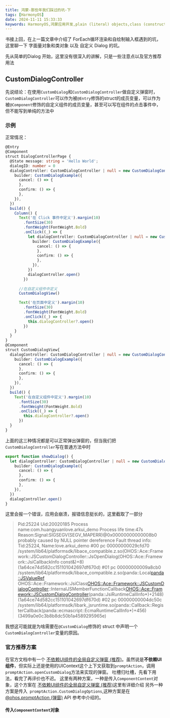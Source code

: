 ```yaml
---
title: 鸿蒙-那些年我们踩过的坑-下
tags: [HarmonyOS]
date: 2024-11-11 15:33:33
keywords: HarmonyOS,鸿蒙应用开发,plain (literal) objects,class (constructor) objects,CustomDialogController
---
```

书接上回，在上一篇文章中介绍了 ForEach循环渲染和自绘制输入框遇到的坑，这里聊一下 字面量对象和类对象 以及 自定义 Dialog 的坑。
<!--more-->


先从简单的Dialog 开始，这里没有很深入的讲解，只是一些注意点以及官方推荐用法

## CustomDialogController

先说结论：在使用`CustomDialog`和`CustomDialogController`做自定义弹窗时，`CustomDialogController`可以作为被`@Entry`修饰的struct的成员变量，可以作为被`@Component`修饰的自定义组件的成员变量，甚至可以写在组件的点击事件中，但不能写到单纯的方法中

### 示例
正常情况：

``` TypeScript
@Entry
@Component
struct DialogControllerPage {
  @State message: string = 'Hello World';
  dialogID: number = 0
  dialogController: CustomDialogController | null = new CustomDialogController({
    builder: CustomDialogExample({
      cancel: () => {
      },
      confirm: () => {
      },
    }),
  })
  build() {
    Column() {
      Text('在 Click 事件中定义').margin(10)
        .fontSize(30)
        .fontWeight(FontWeight.Bold)
        .onClick((_) => {
          let dialogController: CustomDialogController | null = new CustomDialogController({
            builder: CustomDialogExample({
              cancel: () => {
              },
              confirm: () => {
              },
            }),
          })
          dialogController.open()
        })
      
      //在自定义组件中定义
      CustomDialogView()

      Text('在页面中定义').margin(10)
        .fontSize(30)
        .fontWeight(FontWeight.Bold)
        .onClick((_) => {
          this.dialogController?.open()
        })
    }
  }
}
@Component
struct CustomDialogView{
  dialogController: CustomDialogController | null = new CustomDialogController({
    builder: CustomDialogExample({
      cancel: () => {
      },
      confirm: () => {
      },
    }),
  })
  build() {
    Text('在自定义组件中定义').margin(10)
      .fontSize(30)
      .fontWeight(FontWeight.Bold)
      .onClick((_) => {
        this.dialogController?.open()
      })
  }
}
```
上面的这三种情况都是可以正常弹出弹窗的，但当我们把`CustomDialogController`写在普通方法中时

``` TypeScript
export function showDialog() {
  let dialogController: CustomDialogController | null = new CustomDialogController({
    builder: CustomDialogExample({
      cancel: () => {
      },
      confirm: () => {
      },
    }),
  })
  dialogController.open()
}

```
这里会报一个错误，应用会崩溃，报错信息挺长的，这里截取了一部分
> Pid:25224
Uid:20020185
Process name:com.huangyuanlove.arkui_demo
Process life time:47s
Reason:Signal:SIGSEGV(SEGV_MAPERR)@0x00000000000008b0  probably caused by NULL pointer dereference
Fault thread info:
Tid:25224, Name:love.arkui_demo
#00 pc 00000000029cfd70 /system/lib64/platformsdk/libace_compatible.z.so(OHOS::Ace::Framework::JSCustomDialogController::JsOpenDialog(OHOS::Ace::Framework::JsiCallbackInfo const&)+8)(1a64ce74d582cc151101042697df670d)
#01 pc 00000000009a8cb0 /system/lib64/platformsdk/libace_compatible.z.so(panda::Local<panda::JSValueRef> OHOS::Ace::Framework::JsiClass<OHOS::Ace::Framework::JSCustomDialogController>::InternalJSMemberFunctionCallback<OHOS::Ace::Framework::JSCustomDialogController>(panda::JsiRuntimeCallInfo*)+2148)(1a64ce74d582cc151101042697df670d)
#02 pc 00000000004dc50c /system/lib64/platformsdk/libark_jsruntime.so(panda::Callback::RegisterCallback(panda::ecmascript::EcmaRuntimeCallInfo*)+456)(3499a0e0c3b8b8dc50b1a4589295965e)

我想这可能就是为啥需要在`@CustomDialog`修饰的 struct 中声明一个`CustomDialogController`变量的原因。

### 官方推荐方案
在官方文档中有一个 [不依赖UI组件的全局自定义弹窗 (推荐)](https://developer.huawei.com/consumer/cn/doc/harmonyos-guides-V5/arkts-uicontext-custom-dialog-V5)。虽然说是**不依赖UI组件**，但实际上还是使用的UIContext这个上下文获取到`promptAction`，调用`promptAction.openCustomDialog`方法来实现的弹窗。
吐槽归吐槽，先看下用法，看完了再评价也不迟。
这里有两种方案，一种是传入`ComponentContent`对象，这个方案在 [不依赖UI组件的全局自定义弹窗 (推荐)](https://developer.huawei.com/consumer/cn/doc/harmonyos-guides-V5/arkts-uicontext-custom-dialog-V5)这里有详细介绍
另外一种方案是传入` promptAction.CustomDialogOptions`,这种方案是在[@ohos.promptAction (弹窗)](https://developer.huawei.com/consumer/cn/doc/harmonyos-references-V5/js-apis-promptaction-V5) API 参考中介绍的。

#### 传入`ComponentContent`对象

  
